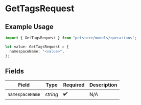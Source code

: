 # GetTagsRequest

## Example Usage

```typescript
import { GetTagsRequest } from "petstore/models/operations";

let value: GetTagsRequest = {
  namespaceName: "<value>",
};
```

## Fields

| Field              | Type               | Required           | Description        |
| ------------------ | ------------------ | ------------------ | ------------------ |
| `namespaceName`    | *string*           | :heavy_check_mark: | N/A                |